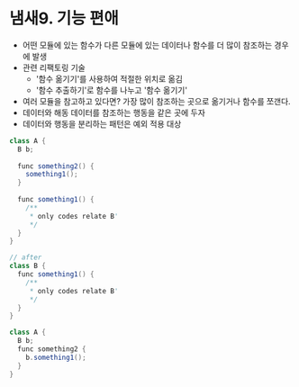# 냄새9. 기능 편애

-   어떤 모듈에 있는 함수가 다른 모듈에 있는 데이터나 함수를 더 많이 참조하는 경우에 발생
-   관련 리팩토링 기술
    -   '함수 옮기기'를 사용하여 적절한 위치로 옮김
    -   '함수 추출하기'로 함수를 나누고 '함수 옮기기'
-   여러 모듈을 참고하고 있다면? 가장 많이 참조하는 곳으로 옮기거나 함수를 쪼갠다.
-   데이터와 해동 데이터를 참조하는 행동을 같은 곳에 두자
-   데이터와 행동을 분리하는 패턴은 예외 적용 대상

```java
class A {
  B b;
  
  func something2() {
    something1();
  }
  
  func something1() {
    /**
     * only codes relate B'
     */ 
  }
}

// after
class B {
  func something1() {
    /**
     * only codes relate B'
     */ 
  }
}

class A {
  B b;
  func something2 {
    b.something1();
  }
}
  
```
